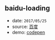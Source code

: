 ## baidu-loading

* date: `2017/05/25`
* source: [百度](https://www.baidu.com/)
* demo: [codepen](http://codepen.io/yrq110/pen/zweyQP)
